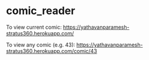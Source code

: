 # comic_reader

To view current comic: https://yathavanparamesh-stratus360.herokuapp.com/

To view any comic (e.g. 43): https://yathavanparamesh-stratus360.herokuapp.com/comic/43
